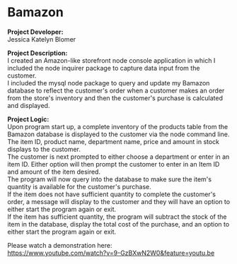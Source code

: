 # Bamazon

<strong>Project Developer:</strong> <br/>Jessica Katelyn Blomer  

<strong>Project Description:</strong> <br/>I created an Amazon-like storefront node console application in which I included the node inquirer package to capture data input from the customer. <br/> I included the mysql node package to query and update my Bamazon database to reflect the customer's order when a customer makes an order from the store's inventory and then the customer's purchase is calculated and displayed.

<strong>Project Logic:</strong> <br/>Upon program start up, a complete inventory of the products table from the Bamazon database is displayed to the customer via the node command line.<br/> The item ID, product name, department name, price and amount in stock displays to the customer.<br/>
The customer is next prompted to either choose a department or enter in an item ID. Either option will then prompt the customer to enter in an Item ID and amount of the item desired. <br/>The program will now query into the database to make sure the item's quantity is available for the customer's purchase. <br/> If the item does not have sufficient quantity to complete the customer's order, a message will display to the customer and they will have an option to either start the program again or exit.<br/> If the item has sufficient quantity, the program will subtract the stock of the item in the database, display the total cost of the purchase, and an option to either start the program again or exit.

Please watch a demonstration here:  
https://www.youtube.com/watch?v=9-GzBXwN2W0&feature=youtu.be




